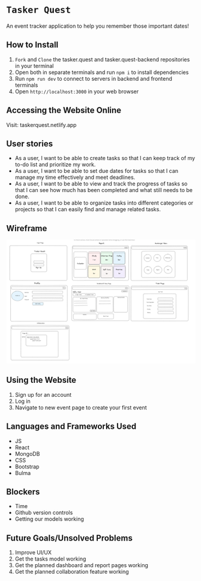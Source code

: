 # `Tasker Quest`

An event tracker application to help you remember those important dates!

## How to Install
1. `Fork` and `Clone` the tasker.quest and tasker.quest-backend repositories in your terminal
2. Open both in separate terminals and run `npm i` to install dependencies 
4. Run `npm run dev` to connect to servers in backend and frontend terminals
5. Open `http://localhost:3000` in your web browser

## Accessing the Website Online
Visit: taskerquest.netlify.app

## User stories 
- As a user, I want to be able to create tasks so that I can keep track of my to-do list and prioritize my work.
- As a user, I want to be able to set due dates for tasks so that I can manage my time effectively and meet deadlines.
- As a user, I want to be able to view and track the progress of tasks so that I can see how much has been completed and what still needs to be done.
- As a user, I want to be able to organize tasks into different categories or projects so that I can easily find and manage related tasks.

## Wireframe

![mockup](./public/Tasker_quest_wireframe.png)

## Using the Website
1. Sign up for an account
2. Log in
3. Navigate to new event page to create your first event

## Languages and Frameworks Used
- JS
- React
- MongoDB
- CSS
- Bootstrap
- Bulma

## Blockers
- Time
- Github version controls
- Getting our models working

## Future Goals/Unsolved Problems
1. Improve UI/UX
2. Get the tasks model working
3. Get the planned dashboard and report pages working
4. Get the planned collaboration feature working
